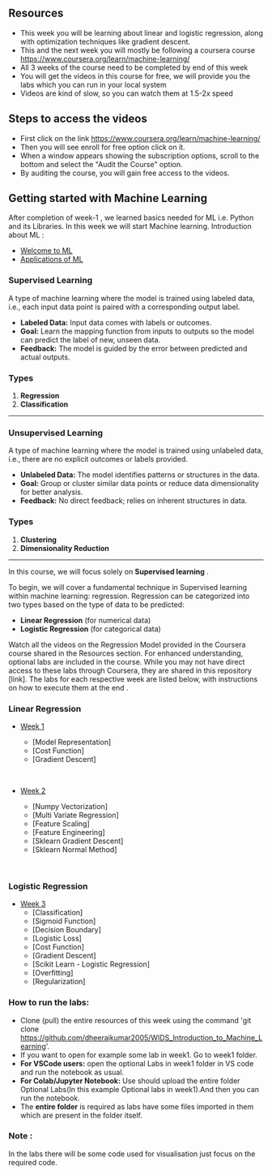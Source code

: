 ## Resources
- This week you will be learning about linear and  logistic regression, along with optimization techniques like gradient descent.
- This and the next week you will mostly be following a coursera course https://www.coursera.org/learn/machine-learning/ 
- All 3 weeks of the course need to be completed by end of this week
- You will get the videos in this course for free, we will provide you the labs which you can run in your local system
- Videos are kind of slow, so you can watch them at 1.5-2x speed
## Steps to access the videos
- First click on the link https://www.coursera.org/learn/machine-learning/
- Then you will see enroll for free option click on it.
- When a window appears showing the subscription options, scroll to the bottom and select the "Audit the Course" option.
- By auditing the course, you will gain free access to the videos.

## Getting started with Machine Learning
After completion of week-1 , we learned basics needed for ML i.e. Python and its Libraries. In this week we will start Machine learning.
Introduction  about ML :
- [Welcome to ML](https://www.coursera.org/learn/machine-learning/lecture/iYR2y/welcome-to-machine-learning)
- [Applications of ML](https://www.coursera.org/learn/machine-learning/lecture/IjrpM/applications-of-machine-learning)


### **Supervised Learning**

A type of machine learning where the model is trained using labeled data, i.e., each input data point is paired with a corresponding output label.

- **Labeled Data:** Input data comes with labels or outcomes.
- **Goal:** Learn the mapping function from inputs to outputs so the model can predict the label of new, unseen data.
- **Feedback:** The model is guided by the error between predicted and actual outputs.


### Types
1. **Regression**
2. **Classification**
   
---

### **Unsupervised Learning**


A type of machine learning where the model is trained using unlabeled data, i.e., there are no explicit outcomes or labels provided.

- **Unlabeled Data:** The model identifies patterns or structures in the data.
- **Goal:** Group or cluster similar data points or reduce data dimensionality for better analysis.
- **Feedback:** No direct feedback; relies on inherent structures in data.

### Types
1. **Clustering**
2. **Dimensionality Reduction**
  


---

In this course, we will focus solely on **Supervised learning** .

To begin, we will cover a fundamental technique in Supervised learning within machine learning: regression. Regression can be categorized into two types based on the type of data to be predicted:

- **Linear Regression** (for numerical data)
- **Logistic Regression** (for categorical data)
  
Watch all the videos on the Regression Model provided in the Coursera course shared in the Resources section. 
For enhanced understanding, optional labs are included in the course. While you may not have direct access to these labs through Coursera, they are shared in this repository [link]. The labs for each respective week are listed below, with  instructions on how to execute them at the end .
### Linear Regression


- [Week 1](https://github.com/dheerajkumar2005/WIDS_Introduction_to_Machine_Learning/tree/master/Week-2/week1)
  
    - [Model Representation]
    - [Cost Function]
    - [Gradient Descent]
<br/>

- [Week 2](https://github.com/dheerajkumar2005/WIDS_Introduction_to_Machine_Learning/tree/master/Week-2/week2)
    
  - [Numpy Vectorization]
  - [Multi Variate Regression]
  - [Feature Scaling]
  - [Feature Engineering]
  - [Sklearn Gradient Descent]
  - [Sklearn Normal Method]
  
<br/>

### Logistic Regression
- [Week 3](https://github.com/dheerajkumar2005/WIDS_Introduction_to_Machine_Learning/tree/master/Week-2/week3)
   - [Classification]
   - [Sigmoid Function]
   - [Decision Boundary]
   - [Logistic Loss]
   - [Cost Function]
   - [Gradient Descent]
   - [Scikit Learn - Logistic Regression]
   - [Overfitting]
   - [Regularization]
 
     

### How to run the labs:
- Clone (pull) the entire resources of this week using the command 'git clone https://github.com/dheerajkumar2005/WIDS_Introduction_to_Machine_Learning'.
- If you want to open for example some lab in week1. Go to week1 folder.
- **For VSCode users:** open the optional Labs in week1 folder in VS code and run the notebook as usual.
- **For Colab/Jupyter Notebook:** Use should upload the entire folder Optional Labs(In this example Optional labs in week1).And then you can run the notebook.
- The **entire folder** is required as labs have some files imported in them which are present in the folder itself.
### Note :
In the labs there will be some code used for visualisation just focus on the required code.

